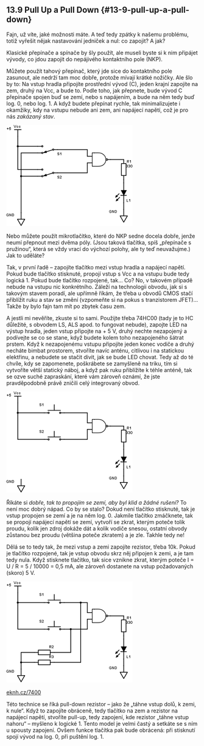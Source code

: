 ## 13.9 Pull Up a Pull Down {#13-9-pull-up-a-pull-down}

Fajn, už víte, jaké možnosti máte. A teď tedy zpátky k našemu problému, totiž vyřešit nějak nastavování jedniček a nul: co zapojit? A jak?

Klasické přepínače a spínače by šly použít, ale museli byste si k nim připájet vývody, co jdou zapojit do nepájivého kontaktního pole (NKP).

Můžete použít tahový přepínač, který jde sice do kontaktního pole zasunout, ale nedrží tam moc dobře, protože mívají krátké nožičky. Ale šlo by to: Na vstup hradla připojíte prostřední vývod (C), jeden krajní zapojíte na zem, druhý na Vcc, a bude to. Podle toho, jak přepnete, bude vývod C přepínače spojen buď se zemí, nebo s napájením, a bude na něm tedy buď log. 0, nebo log. 1\. A když budete přepínat rychle, tak minimalizujete i okamžiky, kdy na vstupu nebude ani zem, ani napájecí napětí, což je pro nás _zakázaný stav_.

![147-1.png](images/000296.png)

Nebo můžete použít mikrotlačítko, které do NKP sedne docela dobře, jenže neumí přepnout mezi dvěma póly. (Jsou taková tlačítka, spíš „přepínače s pružinou“, která se vždy vrací do výchozí polohy, ale ty teď neuvažujme.) Jak to uděláte?

Tak, v první řadě – zapojíte tlačítko mezi vstup hradla a napájecí napětí. Pokud bude tlačítko stisknuté, propojí vstup s Vcc a na vstupu bude tedy logická 1\. Pokud bude tlačítko rozpojené, tak… Co? No, v takovém případě nebude na vstupu nic konkrétního. Záleží na technologii obvodu, jak si s takovým stavem poradí, ale upřímně říkám, že třeba u obvodů CMOS stačí přiblížit ruku a stav se změní (vzpomeňte si na pokus s tranzistorem JFET)… Takže by bylo fajn tam mít po zbytek času zem.

A jestli mi nevěříte, zkuste si to sami. Použijte třeba 74HC00 (tady je to HC důležité, s obvodem LS, ALS apod. to fungovat nebude), zapojte LED na výstup hradla, jeden vstup připojte na + 5 V, druhý nechte nezapojený a podívejte se co se stane, když budete kolem toho nezapojeného šátrat prstem. Když k nezapojenému vstupu připojíte jeden konec vodiče a druhý necháte bimbat prostorem, stvoříte navíc anténu, citlivou i na statickou elektřinu, a nebudete se stačit divit, jak se bude LED chovat. Tedy až do té chvíle, kdy se zapomenete, poškrábete se zamyšleně na triku, tím si vytvoříte větší statický náboj, a když pak ruku přiblížíte k téhle anténě, tak se ozve suché zapraskání, které vám zároveň oznámí, že jste pravděpodobně právě zničili celý integrovaný obvod.

![148-1.png](images/000121.png)

Říkáte si _dobře, tak to propojím se zemí, aby byl klid a žádné rušení?_ To není moc dobrý nápad. Co by se stalo? Dokud není tlačítko stisknuté, tak je vstup propojen se zemí a je na něm log. 0\. Jakmile tlačítko zmáčknete, tak se propojí napájecí napětí se zemí, vytvoří se zkrat, kterým poteče tolik proudu, kolik jen zdroj dokáže dát a kolik vodiče snesou, ostatní obvody zůstanou bez proudu (většina poteče zkratem) a je zle. Takhle tedy ne!

Dělá se to tedy tak, že mezi vstup a zemi zapojíte rezistor, třeba 10k. Pokud je tlačítko rozpojené, tak je vstup obvodu skrz něj připojen k zemi, a je tam tedy nula. Když stisknete tlačítko, tak sice vznikne zkrat, kterým poteče I = U / R = 5 / 10000 = 0,5 mA, ale zároveň dostanete na vstup požadovaných (skoro) 5 V.

![149-1.png](images/000238.png)

[eknh.cz/7400](https://eknh.cz/7400)

Této technice se říká pull-down rezistor – jako že „táhne vstup dolů, k zemi, k nule“. Když to zapojíte obráceně, tedy tlačítko na zem a rezistor na napájecí napětí, stvoříte pull-up, tedy zapojení, kde rezistor „táhne vstup nahoru“ – myšleno k logické 1\. Tento model je velmi častý a setkáte se s ním u spousty zapojení. Ovšem funkce tlačítka pak bude obrácená: při stisknutí spojí vývod na log. 0, při puštění log. 1.